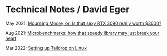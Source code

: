 # Technical Notes / David Eger

May 2021: [Mourning Moore, or: Is that sexy RTX 3090 really worth $3000?](mourning_moore)

Aug 2021: [Microbenchmarks: how that speedy library may just break your heart](microbenchmarks/heartbreak)

Mar 2022: [Setting up Taildrop on Linux](taildrop_on_linux)
